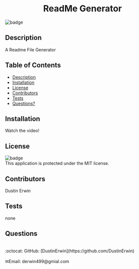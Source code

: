
<h1 align="center">ReadMe Generator</h1>

![badge](https://img.shields.io/badge/license-MIT-blue)<br />

## Description
A Readme File Generator

## Table of Contents
- [Description](#description)
- [Installation](#installation)
- [License](#license)
- [Contributors](#contributors)
- [Tests](#tests)
- [Questions?](#questions)

## Installation
 Watch the video!

## License
![badge](https://img.shields.io/badge/license-MIT-blue)
<br />
This application is protected under the MIT license.

## Contributors
Dustin Erwin

## Tests
none

## Questions
<br />
:octocat: GitHub: [DustinErwin](https://github.com/DustinErwin)<br />
<br />
✉Email: derwin499@gmial.com
    